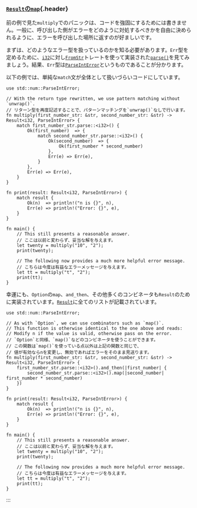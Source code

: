 ### [`Result`の`map`](#resultのmap){.header}

前の例で見た`multiply`でのパニックは、コードを強固にするためには書きません。一般に、呼び出した側がエラーをどのように対処するべきかを自由に決められるように、エラーを呼び出した場所に返すのが好ましいです。

まずは、どのようなエラー型を扱っているのかを知る必要があります。`Err`型を定めるために、[`i32`](https://doc.rust-lang.org/std/primitive.i32.html)に対し[`FromStr`](https://doc.rust-lang.org/std/str/trait.FromStr.html)トレートを使って実装された[`parse()`](https://doc.rust-lang.org/std/primitive.str.html#method.parse)を見てみましょう。結果、`Err`型は[`ParseIntError`](https://doc.rust-lang.org/std/num/struct.ParseIntError.html)というものであることが分かります。

以下の例では、単純な`match`文が全体として扱いづらいコードにしています。

    use std::num::ParseIntError;

    // With the return type rewritten, we use pattern matching without `unwrap()`.
    // リターン型を再度記述することで、パターンマッチングを`unwrap()`なしで行います。
    fn multiply(first_number_str: &str, second_number_str: &str) -> Result<i32, ParseIntError> {
        match first_number_str.parse::<i32>() {
            Ok(first_number)  => {
                match second_number_str.parse::<i32>() {
                    Ok(second_number)  => {
                        Ok(first_number * second_number)
                    },
                    Err(e) => Err(e),
                }
            },
            Err(e) => Err(e),
        }
    }

    fn print(result: Result<i32, ParseIntError>) {
        match result {
            Ok(n)  => println!("n is {}", n),
            Err(e) => println!("Error: {}", e),
        }
    }

    fn main() {
        // This still presents a reasonable answer.
        // ここは以前と変わらず、妥当な解を与えます。
        let twenty = multiply("10", "2");
        print(twenty);

        // The following now provides a much more helpful error message.
        // こちらは今度は有益なエラーメッセージを与えます。
        let tt = multiply("t", "2");
        print(tt);
    }

幸運にも、`Option`の`map`、`and_then`、その他多くのコンビネータも`Result`のために実装されています。[`Result`](https://doc.rust-lang.org/std/result/enum.Result.html)に全てのリストが記載されています。

    use std::num::ParseIntError;

    // As with `Option`, we can use combinators such as `map()`.
    // This function is otherwise identical to the one above and reads:
    // Modify n if the value is valid, otherwise pass on the error.
    // `Option`と同様、`map()`などのコンビネータを使うことができます。
    // この関数は`map()`を使っている点以外は上記の関数と同じで、
    // 値が有効ならnを変更し、無効であればエラーをそのまま見送ります。
    fn multiply(first_number_str: &str, second_number_str: &str) -> Result<i32, ParseIntError> {
        first_number_str.parse::<i32>().and_then(|first_number| {
            second_number_str.parse::<i32>().map(|second_number| first_number * second_number)
        })
    }

    fn print(result: Result<i32, ParseIntError>) {
        match result {
            Ok(n)  => println!("n is {}", n),
            Err(e) => println!("Error: {}", e),
        }
    }

    fn main() {
        // This still presents a reasonable answer.
        // ここは以前と変わらず、妥当な解を与えます。
        let twenty = multiply("10", "2");
        print(twenty);

        // The following now provides a much more helpful error message.
        // こちらは今度は有益なエラーメッセージを与えます。
        let tt = multiply("t", "2");
        print(tt);
    }
:::

